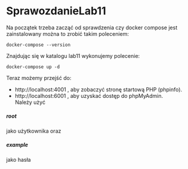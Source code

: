 # SprawozdanieLab11
Na początek trzeba zacząć od sprawdzenia czy docker compose jest zainstalowany można to zrobić takim poleceniem:  
  
`docker-compose --version`  
  
Znajdując się w katalogu lab11 wykonujemy polecenie:  
  
`docker-compose up -d`  
  
Teraz możemy przejść do:  
* http://localhost:4001 , aby zobaczyć stronę startową PHP (phpinfo).  
* http://localhost:6001 , aby uzyskać dostęp do phpMyAdmin.  
Należy użyć
##### root
jako użytkownika oraz
##### example
jako hasła
